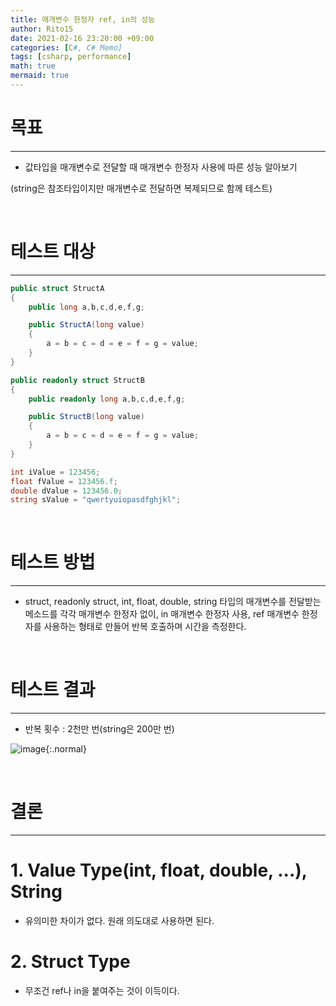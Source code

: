 ```yaml
---
title: 매개변수 한정자 ref, in의 성능
author: Rito15
date: 2021-02-16 23:20:00 +09:00
categories: [C#, C# Memo]
tags: [csharp, performance]
math: true
mermaid: true
---
```


# 목표
---
- 값타입을 매개변수로 전달할 때 매개변수 한정자 사용에 따른 성능 알아보기

(string은 참조타입이지만 매개변수로 전달하면 복제되므로 함께 테스트)

<br>

# 테스트 대상
---

```cs
public struct StructA
{
    public long a,b,c,d,e,f,g;

    public StructA(long value)
    {
        a = b = c = d = e = f = g = value;
    }
}

public readonly struct StructB
{
    public readonly long a,b,c,d,e,f,g;

    public StructB(long value)
    {
        a = b = c = d = e = f = g = value;
    }
}

int iValue = 123456;
float fValue = 123456.f;
double dValue = 123456.0;
string sValue = "qwertyuiopasdfghjkl";
```

<br>

# 테스트 방법
---

- struct, readonly struct, int, float, double, string 타입의 매개변수를 전달받는 메소드를 각각 매개변수 한정자 없이, in 매개변수 한정자 사용, ref 매개변수 한정자를 사용하는 형태로 만들어 반복 호출하며 시간을 측정한다.

<br>

# 테스트 결과
---

- 반복 횟수 : 2천만 번(string은 200만 번)

![image](https://user-images.githubusercontent.com/42164422/108079080-be59a380-70b1-11eb-8322-25ff5e50009d.png){:.normal}

<br>

# 결론
---

# 1. Value Type(int, float, double, ...), String

- 유의미한 차이가 없다. 원래 의도대로 사용하면 된다.

# 2. Struct Type

- 무조건 ref나 in을 붙여주는 것이 이득이다.


